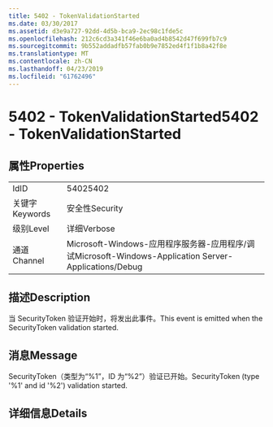 ```yaml
---
title: 5402 - TokenValidationStarted
ms.date: 03/30/2017
ms.assetid: d3e9a727-92dd-4d5b-bca9-2ec98c1fde5c
ms.openlocfilehash: 212c6cd3a341f46e6ba0ad4b8542d47f699fb7c9
ms.sourcegitcommit: 9b552addadfb57fab0b9e7852ed4f1f1b8a42f8e
ms.translationtype: MT
ms.contentlocale: zh-CN
ms.lasthandoff: 04/23/2019
ms.locfileid: "61762496"
---
```

# <a name="5402---tokenvalidationstarted"></a><span data-ttu-id="3bbf3-102">5402 - TokenValidationStarted</span><span class="sxs-lookup"><span data-stu-id="3bbf3-102">5402 - TokenValidationStarted</span></span>
## <a name="properties"></a><span data-ttu-id="3bbf3-103">属性</span><span class="sxs-lookup"><span data-stu-id="3bbf3-103">Properties</span></span>  
  
|||  
|-|-|  
|<span data-ttu-id="3bbf3-104">Id</span><span class="sxs-lookup"><span data-stu-id="3bbf3-104">ID</span></span>|<span data-ttu-id="3bbf3-105">5402</span><span class="sxs-lookup"><span data-stu-id="3bbf3-105">5402</span></span>|  
|<span data-ttu-id="3bbf3-106">关键字</span><span class="sxs-lookup"><span data-stu-id="3bbf3-106">Keywords</span></span>|<span data-ttu-id="3bbf3-107">安全性</span><span class="sxs-lookup"><span data-stu-id="3bbf3-107">Security</span></span>|  
|<span data-ttu-id="3bbf3-108">级别</span><span class="sxs-lookup"><span data-stu-id="3bbf3-108">Level</span></span>|<span data-ttu-id="3bbf3-109">详细</span><span class="sxs-lookup"><span data-stu-id="3bbf3-109">Verbose</span></span>|  
|<span data-ttu-id="3bbf3-110">通道</span><span class="sxs-lookup"><span data-stu-id="3bbf3-110">Channel</span></span>|<span data-ttu-id="3bbf3-111">Microsoft-Windows-应用程序服务器-应用程序/调试</span><span class="sxs-lookup"><span data-stu-id="3bbf3-111">Microsoft-Windows-Application Server-Applications/Debug</span></span>|  
  
## <a name="description"></a><span data-ttu-id="3bbf3-112">描述</span><span class="sxs-lookup"><span data-stu-id="3bbf3-112">Description</span></span>  
 <span data-ttu-id="3bbf3-113">当 SecurityToken 验证开始时，将发出此事件。</span><span class="sxs-lookup"><span data-stu-id="3bbf3-113">This event is emitted when the SecurityToken validation started.</span></span>  
  
## <a name="message"></a><span data-ttu-id="3bbf3-114">消息</span><span class="sxs-lookup"><span data-stu-id="3bbf3-114">Message</span></span>  
 <span data-ttu-id="3bbf3-115">SecurityToken（类型为“%1”，ID 为“%2”）验证已开始。</span><span class="sxs-lookup"><span data-stu-id="3bbf3-115">SecurityToken (type '%1' and id '%2') validation started.</span></span>  
  
## <a name="details"></a><span data-ttu-id="3bbf3-116">详细信息</span><span class="sxs-lookup"><span data-stu-id="3bbf3-116">Details</span></span>
